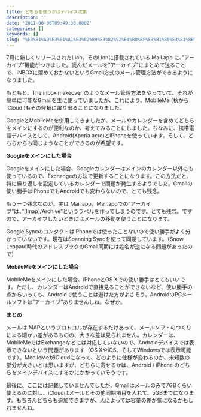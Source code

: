 ```yaml
---
title: どちらを使うかはデバイス次第
description: ''
date: '2011-08-06T09:49:30.000Z'
categories: []
keywords: []
slug: "%E3%81%A9%E3%81%A1%E3%82%89%E3%82%92%E4%BD%BF%E3%81%86%E3%81%8B%E3%81%AF%E3%83%87%E3%83%90%E3%82%A4%E3%82%B9%E6%AC%A1%E7%AC%AC"
---
```

7月に新しくリリースされたLion。そのLionに搭載されている Mail.app に、”アーカイブ”機能がつきました。読んだメールを”アーカイブ”にまとめて送ることで、INBOXに溜めておかないというGmail方式のメール管理方法ができるようになりました。

もともと、The inbox makeover のようなメール管理方法をやっていて、それが簡単に可能なGmailを主に使っていましたが、これにより、MobileMe (秋から iCloud )もその候補に躍り出ることになりました。

GoogleとMobileMeを併用してきましたが、メールやカレンダーを含めてどちらをメインにするのが便利なのか、考えてみることにしました。ちなみに、携帯電話デバイスとして、Android(Xperia acro)とiPhoneを使っています。そして、どちらからも同じようなことができるのが希望です。

**Googleをメインにした場合**

Googleをメインにした場合、Googleカレンダーはメインのカレンダー以外にも使っているので、Exchangeの方法で更新することになります。この方法だと、特に繰り返しを設定しているカレンダーで問題が発生するようでした。Gmailの使い勝手はiPhoneでもAndroidでも変わらないので、とても残念。

もう一つ残念なのが、実は Mail.app。Mail.appでの”アーカイブ”は、”\[Imap\]/Archive”というラベルを作ってしまうのです。とても残念。ですので、アーカイブしたいときにはメールの移動を使うことになります。

Google SyncのコンタクトはiPhoneでは使ったことないので使い勝手がよく分かっていないです。現在はSpanning Syncを使って同期しています。（Snow Leopard時代のアドレスブックのGmail同期には姓名が逆になる問題があったので）

**MobileMeをメインにした場合**

MobileMeをメインにした場合、iPhoneとOS Xでの使い勝手はとてもいいです。ただし、カレンダーはAndroidで直接見ることができないなど、使い勝手の点からいっても、Androidで使うことは避けた方がよさそう。AndroidのPCメールソフトは”アーカイブ”ありませんしね。なぜか。

**まとめ**

メールはIMAPというプロトコルが存在するだけあって、メールソフトのつくりによる細かい差があるものの、大きな差は見られません。カレンダーは、MobileMeではExchangeなどには対応していないので、Androidデバイスでは表示できないという問題があります（OS XやiOS、そしてWindowsでは表示可能です）。MobileMeがiCloudになって、どのように仕様が変わるのか、未知数の部分が大きいとは思いますが、どちらに寄せるかは、Android / iPhone のどちらをメインデバイスにするかにかかっていそうです。

最後に、ここには記載していませんでしたが、Gmailはメールのみで7GBくらい使えるのに対し、iCloudはメールとその他同期項目を入れて、5GBまでになります。もちろんどちらも追加できますが、人によっては容量の差が気になるかもしれませんね。